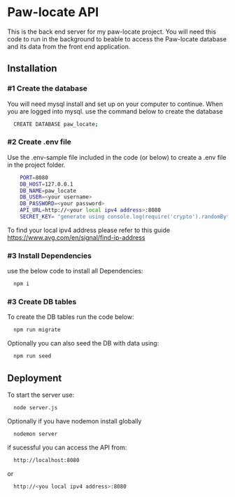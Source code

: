 # Paw-locate API

This is the back end server for my paw-locate project. You will need this code to run in the background to beable to access the Paw-locate database and its data from the front end application.

## Installation

### #1 Create the database

You will need mysql install and set up on your computer to continue.
When you are logged into mysql. use the command below to create the database

```bash
  CREATE DATABASE paw_locate;
```

### #2 Create .env file

Use the .env-sample file included in the code (or below) to create a .env file in the project folder.

```bash
    PORT=8080
    DB_HOST=127.0.0.1
    DB_NAME=paw_locate
    DB_USER=<your username>
    DB_PASSWORD=<your password>
    API_URL=http://<your local ipv4 address>:8080
    SECRET_KEY= "generate using console.log(require('crypto').randomBytes(32).toString('hex'))"
```

To find your local ipv4 address please refer to this guide https://www.avg.com/en/signal/find-ip-address

### #3 Install Dependencies

use the below code to install all Dependencies:

```bash
  npm i
```

### #3 Create DB tables

To create the DB tables run the code below:

```bash
  npm run migrate
```

Optionally you can also seed the DB with data using:

```bash
  npm run seed
```

## Deployment

To start the server use:

```bash
  node server.js
```

Optionally if you have nodemon install globally

```bash
  nodemon server
```

if sucessful you can access the API from:

```bash
  http://localhost:8080
```

or

```bash
  http://<you local ipv4 address>:8080
```
